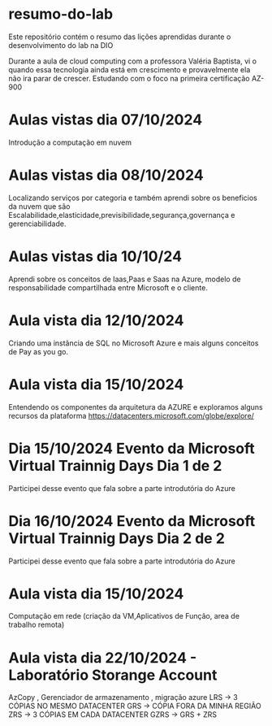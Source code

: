 # resumo-do-lab
Este repositório contém o resumo das lições aprendidas durante o desenvolvimento do lab na DIO

Durante a aula de cloud computing com a professora Valéria Baptista, vi o quando essa tecnologia ainda está em crescimento
e provavelmente ela não ira parar de crescer. Estudando com o foco na primeira certificação AZ-900

# Aulas vistas dia 07/10/2024
  Introdução a computação em nuvem
# Aulas vistas dia 08/10/2024
  Localizando serviços por categoria e também aprendi sobre os beneficios da nuvem  que são  Escalabilidade,elasticidade,previsibilidade,segurança,governança e gerenciabilidade. 
# Aulas vistas dia 10/10/24
  Aprendi sobre os conceitos de Iaas,Paas e Saas na Azure, modelo de responsabilidade compartilhada entre Microsoft e o cliente.
# Aula vista dia 12/10/2024 
  Criando uma instância de SQL no Microsoft Azure e mais alguns conceitos de Pay as you go.
# Aula vista dia 15/10/2024
  Entendendo os componentes da arquitetura da AZURE e exploramos alguns recursos da plataforma
  https://datacenters.microsoft.com/globe/explore/

# Dia 15/10/2024 Evento da Microsoft Virtual Trainnig Days Dia 1 de 2
  Participei desse evento que fala sobre a parte introdutória do Azure 

# Dia 16/10/2024 Evento da Microsoft Virtual Trainnig Days Dia 2 de 2
  Participei desse evento que fala sobre a parte introdutória do Azure 

# Aula vista dia 15/10/2024
  Computação em  rede (criação da VM,Aplicativos de Função, area de trabalho remota)
  
# Aula vista dia  22/10/2024 - Laboratório Storange Account
  AzCopy , Gerenciador de armazenamento , migração azure
  LRS -> 3 CÓPIAS NO MESMO DATACENTER 
  GRS -> CÓPIA FORA DA MINHA REGIÃO 
  ZRS -> 3 CÓPIAS EM CADA DATACENTER
  GZRS -> GRS + ZRS
